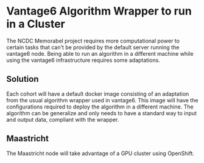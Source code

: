 # Vantage6 Algorithm Wrapper to run in a Cluster

The NCDC Memorabel project requires more computational power to certain tasks that can't be provided by the default server running the vantage6 node. 
Being able to run an algorithm in a different machine while using the vantage6 infrastructure requires some adaptations.

## Solution
Each cohort will have a default docker image consisting of an adaptation from the usual algorithm wrapper used in vantage6.
This image will have the configurations required to deploy the algorithm in a different machine.
The algorithm can be generalize and only needs to have a standard way to input and output data, compliant with the wrapper.

## Maastricht
The Maastricht node will take advantage of a GPU cluster using OpenShift.
